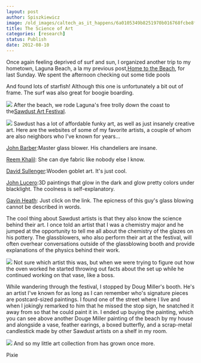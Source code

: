 ```yaml
---
layout: post
author: Spiszkiewicz
image: /old_images/caltech_as_it_happens/6a0105349b8251970b016768fcbe8f970b.jpg
title: The Science of Art
categories: [research]
status: Publish
date: 2012-08-10
---
```



Once again feeling deprived of surf and sun, I organized another trip to my hometown, Laguna Beach, a la my previous post,[Home to the Beach](https://caltech.typepad.com/caltech_as_it_happens/2012/06/beaches-and-barbeques.html), for last Sunday. We spent the afternoon checking out some tide pools

And found lots of starfish! Although this one is unfortunately a bit out of frame. The surf was also great for boogie boarding.


![](/old_images/caltech_as_it_happens/6a0105349b8251970b016768fcc053970b.jpg)
After the beach, we rode Laguna's free trolly down the coast to the[Sawdust Art Festival](https://www.sawdustartfestival.org/).


![](/old_images/caltech_as_it_happens/6a0105349b8251970b017616f188cc970c.jpg)
Sawdust has a lot of affordable funky art, as well as just insanely creative art. Here are the websites of some of my favorite artists, a couple of whom are also neighbors who I've known for years...

[John Barber](https://www.johnbarberglassdesigns.com/gallery.html):Master glass blower. His chandeliers are insane.

[Reem Khalil](https://www.rkhalil.com/): She can dye fabric like nobody else I know.

[David Sullenger](https://woodgobletart.com/about.html):Wooden goblet art. It's just cool.

[John Lucero](https://loosearrow3d.com/galleries/):3D paintings that glow in the dark and glow pretty colors under blacklight. The coolness is self-explanatory.

[Gavin Heath](https://www.artglass.tv/): Just click on the link. The epicness of this guy's glass blowing cannot be described in words.

The cool thing about Sawdust artists is that they also know the science behind their art. I once told an artist that I was a chemistry major and he jumped at the opportunity to tell me all about the chemistry of the glazes on his pottery. The glassblowers, who also perform their art at the festival, will often overhear conversations outside of the glassblowing booth and provide explanations of the physics behind their work.


![](/old_images/caltech_as_it_happens/6a0105349b8251970b017616f20c0f970c.jpg)
Not sure which artist this was, but when we were trying to figure out how the oven worked he started throwing out facts about the set up while he continued working on that vase, like a boss.

While wandering through the festival, I stopped by Doug Miller's booth. He's an artist I've known for as long as I can remember who's signature pieces are postcard-sized paintings. I found one of the street where I live and when I jokingly remarked to him that he missed the stop sign, he snatched it away from so that he could paint it in. I ended up buying the painting, which you can see above another Douge Miller painting of the beach by my house and alongside a vase, feather earings, a boxed butterfly, and a scrap-metal candlestick made by other Sawdust artists on a shelf in my room.


![](/old_images/caltech_as_it_happens/6a0105349b8251970b016768fd938e970b.jpg)
And so my little art collection from has grown once more.

Pixie

